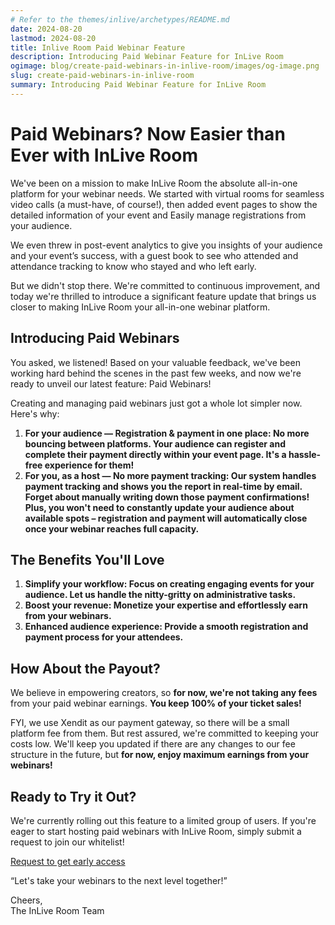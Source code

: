 ```yaml
---
# Refer to the themes/inlive/archetypes/README.md
date: 2024-08-20
lastmod: 2024-08-20
title: Inlive Room Paid Webinar Feature
description: Introducing Paid Webinar Feature for InLive Room
ogimage: blog/create-paid-webinars-in-inlive-room/images/og-image.png
slug: create-paid-webinars-in-inlive-room
summary: Introducing Paid Webinar Feature for InLive Room
---
```


# Paid Webinars? Now Easier than Ever with InLive Room

We've been on a mission to make InLive Room the absolute all-in-one platform for your webinar needs. We started with virtual rooms for seamless video calls (a must-have, of course\!), then added event pages to show the detailed information of your event and Easily manage registrations from your audience.

We even threw in post-event analytics to give you insights of your audience and your event’s success, with a guest book to see who attended and attendance tracking to know who stayed and who left early.

But we didn't stop there. We're committed to continuous improvement, and today we're thrilled to introduce a significant feature update that brings us closer to making InLive Room your all-in-one webinar platform.

## Introducing Paid Webinars

You asked, we listened\! Based on your valuable feedback, we've been working hard behind the scenes in the past few weeks, and now we're ready to unveil our latest feature: Paid Webinars\!

Creating and managing paid webinars just got a whole lot simpler now. Here's why:

1. **For your audience — Registration & payment in one place: No more bouncing between platforms. Your audience can register and complete their payment directly within your event page. It's a hassle-free experience for them\!**
2. **For you, as a host — No more payment tracking: Our system handles payment tracking and shows you the report in real-time by email. Forget about manually writing down those payment confirmations\! Plus, you won't need to constantly update your audience about available spots – registration and payment will automatically close once your webinar reaches full capacity.**

## The Benefits You'll Love

1. **Simplify your workflow: Focus on creating engaging events for your audience. Let us handle the nitty-gritty on administrative tasks.**
2. **Boost your revenue: Monetize your expertise and effortlessly earn from your webinars.**
3. **Enhanced audience experience: Provide a smooth registration and payment process for your attendees.**

## How About the Payout?

We believe in empowering creators, so **for now, we're not taking any fees** from your paid webinar earnings. **You keep 100% of your ticket sales\!**

FYI, we use Xendit as our payment gateway, so there will be a small platform fee from them. But rest assured, we're committed to keeping your costs low. We'll keep you updated if there are any changes to our fee structure in the future, but **for now, enjoy maximum earnings from your webinars\!**

## Ready to Try it Out?

We're currently rolling out this feature to a limited group of users. If you're eager to start hosting paid webinars with InLive Room, simply submit a request to join our whitelist\!

[Request to get early access](\#)

“Let's take your webinars to the next level together\!”

Cheers,  
The InLive Room Team

